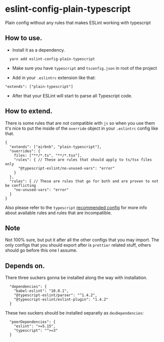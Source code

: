 # eslint-config-plain-typescript

Plain config without any rules that makes ESLint working with typescript

## How to use.
- Install it as a dependency.
```
  yarn add eslint-config-plain-typescript
```
- Make sure you have `typescript` and `tsconfig.json` in root of the project 

- Add in your `.eslintrc` extension like that:
```
"extends": ["plain-typescript"]
```

- After that your ESLint will start to parse all Typescript code.

## How to extend.

There is some rules that are not compatible with `js` so when you use them it's nice
to put the inside of the `override` object in your `.eslintrc` config like that.
```json5
{
  "extends": ["airbnb", "plain-typescript"],
  "overrides": {
    files: ["**/*.ts", "**/*.tsx"],
    "rules": { // These are rules that should apply to ts/tsx files only
      "@typescript-eslint/no-unused-vars": "error"
    }
  },
  "rules": { // These are rules that go for both and are proven to not be conflicting
    "no-unused-vars": "error"
  }
}
```

Also please refer to the `typescript` [recommended config](https://github.com/typescript-eslint/typescript-eslint/blob/master/packages/eslint-plugin/src/configs/recommended.json) for more info about available rules and rules that are incompatible.

## Note

Not 100% sure, but put it after all the other configs that you may import.
The only configs that you should export after is `prettier` related stuff, others should go before this one I assume.

## Depends on.
There three suckers gonna be installed along the way with installation.
```
  "dependencies": {
    "babel-eslint": "10.0.1",
    "@typescript-eslint/parser": "^1.4.2",
    "@typescript-eslint/eslint-plugin": "1.4.2"
  }
```

These two suckers should be installed separatly as `devDependencies`:
```
  "peerDependencies": {
    "eslint": ">=5.15",
    "typescript": "^>=3"
  }
```

